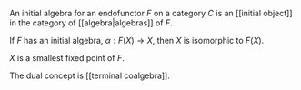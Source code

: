 An initial algebra for an endofunctor $F$ on a category $C$ is an [[initial object]] in the category of [[algebra|algebras]] of $F$.

If $F$ has an initial algebra, $\alpha: F(X) \to X$, then $X$ is isomorphic to $F(X)$.

$X$ is a smallest fixed point of $F$.

The dual concept is [[terminal coalgebra]].